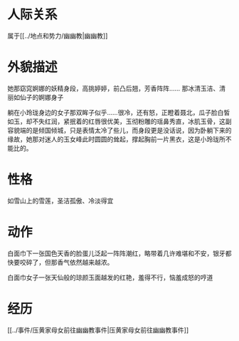 
# 人际关系
属于[[../地点和势力/幽幽教|幽幽教]]


# 外貌描述
她那窈窕婀娜的妖精身段，高挑婷婷，前凸后翘，芳香阵阵……
那冰清玉洁、清丽如仙子的婀娜身子

躺在小玲珑身边的女子那双眸子似乎……很冷，还有怒，正瞪着聂北，瓜子脸白皙如玉，却不失红润，紧抿着的红唇很优美，玉彻粉雕的瑶鼻秀直，冰肌玉骨，这副容貌端的是倾国倾城，只是表情太冷了些儿，而身段更是没话说，因为卧躺下来的缘故，她那对迷人的玉女峰此时圆圆的耸起，撑起胸前一片黑衣，这是小玲珑所不能比的。
# 性格
如雪山上的雪莲，圣洁孤傲、冷淡得宜
# 动作
白面巾下一张国色天香的脸蛋儿泛起一阵阵潮红，略带着几许难堪和不安，银牙都快要咬碎了，但那香气依然越来越浓。

白面巾女子一张天仙般的琼颜玉面越发的红艳，羞得不行，恼羞成怒的哼道

# 经历
[[../事件/压黄家母女前往幽幽教事件|压黄家母女前往幽幽教事件]]
